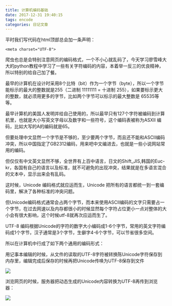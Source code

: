 ```yaml
---
title: 计算机编码基础
date: 2017-12-31 19:40:15
tags: encode
categories: 日记文章
---
```


平时我们写代码在html顶部总会加一条声明：

```
<meta charset="UTF-8">
```

爬虫也总是会特别注意网页的编码格式，一个不小心就乱码了，今天学习廖雪峰大大的python教程中学习了一些有关字符编码的内容，本着举一反三的优良精神，所以特别的给自己加了餐。

最早的计算机在设计时采用8个比特（bit）作为一个字节（byte），所以一个字节能标示的最大的整数就是255（二进制 11111111 = 十进制 255），如果要标示更大的整数，就必须用更多的字节，比如两个字节可以标示的最大整数是 65535等等。

最早计算机的美国人发明并给自己使用的，所以最早只有127个字符被编码到计算机里，也就是大小写英文字母以及数字和一些符号，这个编码表被称为ASXII 编码，比如大写的A的编码就是65。

但要处理中文显然一个字节是不够的，至少要两个字节，而且还不能和ASCII编码冲突，所以中国指定了GB2312编码，用来吧中文编进去，也就是一些小说网站常用的编码。

但仅仅有中文英文显然不够，全世界有上百中语言，日文的Shift_JIS,韩国的Euc-kr，各国有自己的语言以及标准，就不可避免的出现冲突，结果就是在多语言混合的文本中，显示出来会有乱码。

这时候，Unicode 编码格式就应运而生，Unicode 把所有的语言都统一到一套编码里，解决了各种标准的冲突问题。

但Unicode编码格式通常会占两个字节，而本来使用ASCII编码的文字只需要占一个字节，在过去网速以及内存都很小的时候显然每个字符占位更小一点对整体的大小会有很大影响，这个时候utf-8就再次应运而生了。

UTF-8 编码根据Unicode的字符的数字大小编码成1-6个字节，常用的英文字符编码成1个字节，汉子通常是3个字节，生僻字4-6个字节，可以节省很多空间。

所以在计算机中行成了如下两个通用的编码形式：

用记事本编辑的时候，从文件的读取的UTF-8字符被转换陈Unicode字符保存到内存里，编辑完成后保存的时候再把Unicode传唤为UTF-8保存到文件

![](./0.png)

浏览网页的时候，服务器把动态生成的Unicode内容转换为UTF-8再传到浏览器：

![](./1.png)